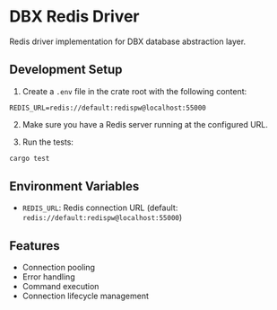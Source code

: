# DBX Redis Driver

Redis driver implementation for DBX database abstraction layer.

## Development Setup

1. Create a `.env` file in the crate root with the following content:

```env
REDIS_URL=redis://default:redispw@localhost:55000
```

2. Make sure you have a Redis server running at the configured URL.

3. Run the tests:

```bash
cargo test
```

## Environment Variables

- `REDIS_URL`: Redis connection URL (default: `redis://default:redispw@localhost:55000`)

## Features

- Connection pooling
- Error handling
- Command execution
- Connection lifecycle management
